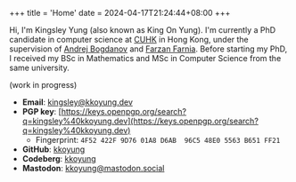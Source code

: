 +++
title = 'Home'
date = 2024-04-17T21:24:44+08:00
+++

Hi, I'm Kingsley Yung (also known as King On Yung). I'm currently a PhD candidate in computer science at [CUHK](https://en.wikipedia.org/wiki/Siege_of_the_Chinese_University_of_Hong_Kong) in Hong Kong, under the supervision of [Andrej Bogdanov](https://andrejb.net/) and [Farzan Farnia](https://www.cse.cuhk.edu.hk/~farnia/).
Before starting my PhD, I received my BSc in Mathematics and MSc in Computer Science from the same university.

(work in progress)

- **Email**: [kingsley@kkoyung.dev](mailto:kingsley@kkoyung.dev)
- **PGP key**: [https://keys.openpgp.org/search?q=kingsley%40kkoyung.dev](https://keys.openpgp.org/search?q=kingsley%40kkoyung.dev)
    - Fingerprint: `4F52 422F 9D76 01A8 D6AB  96C5 48E0 5563 B651 FF21`
- **GitHub**: [kkoyung](https://github.com/kkoyung)
- **Codeberg**: [kkoyung](https://codeberg.org/kkoyung)
- **Mastodon**: [kkoyung@mastodon.social](https://mastodon.social/@kkoyung)
